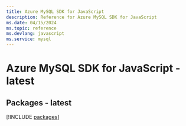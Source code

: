 ```yaml
---
title: Azure MySQL SDK for JavaScript
description: Reference for Azure MySQL SDK for JavaScript
ms.date: 04/15/2024
ms.topic: reference
ms.devlang: javascript
ms.service: mysql
---
```

# Azure MySQL SDK for JavaScript - latest
## Packages - latest
[!INCLUDE [packages](mysql-index.md)]